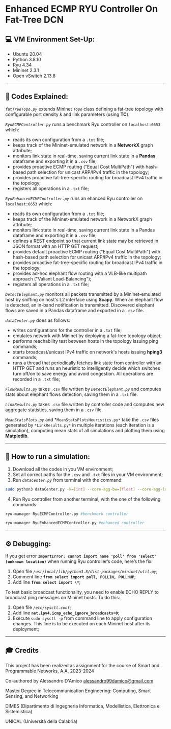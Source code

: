 # Enhanced ECMP RYU Controller On Fat-Tree DCN

## 💻 VM Environment Set-Up:
- Ubuntu 20.04
- Python 3.8.10
- Ryu 4.34
- Mininet 2.3.1
- Open vSwitch 2.13.8

---

## 📄 Codes Explained:

*`fatTreeTopo.py`* extends Mininet *`Topo`* class defining a fat-tree topology with configurable port density *k* and link parameters (using **TC**).

*`RyuECMPController.py`* runs a benchmark Ryu controller on `localhost:6653` which:
- reads its own configuration from a `.txt` file;
- keeps track of the Mininet-emulated network in a **NetworkX** graph attribute;
- monitors link state in real-time, saving current link state in a **Pandas** dataframe and exporting it in a `.csv` file;
- provides proactive ECMP routing ("Equal Cost MultiPath") with hash-based path selection for unicast ARP/IPv4 traffic in the topology;
- provides proactive fat-tree-specific routing for broadcast IPv4 traffic in the topology;
- registers all operations in a `.txt` file;

*`RyuEnhancedECMPController.py`* runs an ehanced Ryu controller on `localhost:6653` which:
- reads its own configuration from a `.txt` file;
- keeps track of the Mininet-emulated network in a NetworkX graph attribute;
- monitors link state in real-time, saving current link state in a Pandas dataframe and exporting it in a `.csv` file;
- defines a REST endpoint so that current link state may be retrieved in JSON format with an HTTP GET request;
- provides default proactive ECMP routing ("Equal Cost MultiPath") with hash-based path selection for unicast ARP/IPv4 traffic in the topology;
- provides proactive fat-tree-specific routing for broadcast IPv4 traffic in the topology;
- provides ad-hoc elephant flow routing with a VLB-like multipath approach ("Valiant Load-Balancing"); 
- registers all operations in a `.txt` file;

*`DetectElephant.py`* monitors all packets transmitted by a Mininet-emulated host by sniffing on host's L2 interface using **Scapy**. When an elephant flow is detected, an in-band notification is transmitted.
Discovered elephant flows are saved in a Pandas dataframe and exported in a `.csv` file.

*`dataCenter.py`* does as follows:
- writes configurations for the controller in a `.txt` file;
- emulates network with Mininet by deploying a fat-tree topology object;
- performs reachability test between hosts in the topology issuing ping commands;
- starts broadcast/unicast IPv4 traffic on network's hosts issuing **hping3** commands;
- runs a thread that periodically fetches link state from controller with an HTTP GET and runs an heuristic to intelligently decide which switches turn off/on to save energy and avoid congestion. All operations are recorded in a `.txt` file;

*`FlowResults.py`* takes `.csv` file written by *`DetectElephant.py`* and computes stats about elephant flows detection, saving them in a `.txt` file.

*`LinkResults.py`* takes `.csv` file written by controller code and computes new aggregate statistics, saving them in a `.csv` file.

*`MeanStatsPlots.py`* and *`MeanStatsPlotsHeuristics.py*` take the `.csv` files generated by `*LinkResults.py*` in multiple iterations (each iteration is a simulation), computing mean stats of all simulations and plotting them using **Matplotlib**.

---

## 🧪 How to run a simulation:
1) Download all the codes in you VM environment;
2) Set all correct paths for the `.csv` and `.txt` files in your VM environment;
3) Run *`dataCenter.py`* from terminal with the command:

```bash
sudo python3 dataCenter.py -k=[int] --core-agg-bw=[float] --core-agg-loss=[int] --core-agg-delay=[str] --core-agg-jitter=[str] --core-agg-max-queue=[int] --agg-edge-bw=[float] --agg-edge-loss=[int]  --agg-edge-delay=[str] --agg-edge-jitter=[str]  --agg-edge-max-queue=[int] --edge-server-bw=[float] --edge-server-loss=[int]  --edge-server-delay=[str] --edge-server-jitter=[str]  --edge-server-max-queue=[int] --arp (optional)
```

4) Run Ryu controller from another terminal, with the one of the following commands:

```bash
ryu-manager RyuECMPController.py #benchmark controller
```
```bash
ryu-manager RyuEnhancedECMPController.py #enhanced controller
```

---

## ⚙️ Debugging:
If you get error **`ImportError: cannot import name 'poll' from 'select' (unknown location)`** when running Ryu controller’s code, here’s the fix:
1) Open file *`/usr/local/lib/python3.8/dist-packages/mininet/util.py`*;
1) Comment line **`from select import poll, POLLIN, POLLHUP`**;
2) Add line **`from select import \*`**;

To test basic broadcast functionality, you need to enable ECHO REPLY to broadcast ping messages on Mininet hosts. To do this:
1) Open file *`/etc/sysctl.conf`*;
2) Add line **`net.ipv4.icmp_echo_ignore_broadcasts=0`**;
3) Execute `sudo sysctl -p` from command line to apply configuration changes. This line is to be executed on each Mininet host after its deployment;

---

## 🎓 Credits
This project has been realized as assignment for the course of Smart and Programmable Networks, A.A. 2023-2024


Co-authored by Alessandro D'Amico <alessandro99damico@gmail.com>


Master Degree in Telecommunication Engineering: Computing, Smart Sensing, and Networking


DIMES (Dipartimento di Ingegneria Informatica, Modellistica, Elettronica e Sistemistica)


UNICAL (Università della Calabria)
